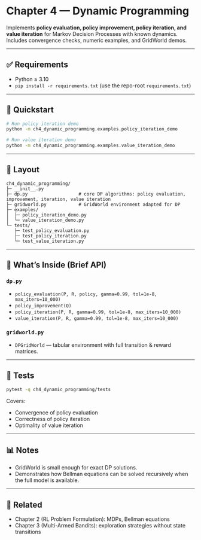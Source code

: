 ﻿# Chapter 4 — Dynamic Programming

Implements **policy evaluation, policy improvement, policy iteration, and value iteration** for Markov Decision Processes with known dynamics.  
Includes convergence checks, numeric examples, and GridWorld demos.  

---

## ✅ Requirements

- Python ≥ 3.10
- `pip install -r requirements.txt` (use the repo-root `requirements.txt`)

---

## 🚀 Quickstart

```bash
# Run policy iteration demo
python -m ch4_dynamic_programming.examples.policy_iteration_demo

# Run value iteration demo
python -m ch4_dynamic_programming.examples.value_iteration_demo
```

---

## 📂 Layout

```
ch4_dynamic_programming/
├─ __init__.py
├─ dp.py                   # core DP algorithms: policy evaluation, improvement, iteration, value iteration
├─ gridworld.py            # GridWorld environment adapted for DP
├─ examples/
│  ├─ policy_iteration_demo.py
│  └─ value_iteration_demo.py
└─ tests/
   ├─ test_policy_evaluation.py
   ├─ test_policy_iteration.py
   └─ test_value_iteration.py
```

---

## 🧠 What’s Inside (Brief API)

### `dp.py`
- `policy_evaluation(P, R, policy, gamma=0.99, tol=1e-8, max_iters=10_000)`  
- `policy_improvement(Q)`  
- `policy_iteration(P, R, gamma=0.99, tol=1e-8, max_iters=10_000)`  
- `value_iteration(P, R, gamma=0.99, tol=1e-8, max_iters=10_000)`  

### `gridworld.py`
- `DPGridWorld` — tabular environment with full transition & reward matrices.  

---

## 🧪 Tests

```bash
pytest -q ch4_dynamic_programming/tests
```

Covers:
- Convergence of policy evaluation  
- Correctness of policy iteration  
- Optimality of value iteration  

---

## 📊 Notes

- GridWorld is small enough for exact DP solutions.  
- Demonstrates how Bellman equations can be solved recursively when the full model is available.  

---

## 🔗 Related

- Chapter 2 (RL Problem Formulation): MDPs, Bellman equations  
- Chapter 3 (Multi-Armed Bandits): exploration strategies without state transitions  
